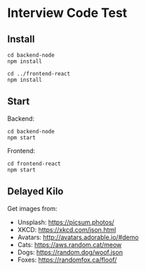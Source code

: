 Interview Code Test
===================

Install
-------

```
cd backend-node
npm install

cd ../frontend-react
npm install
```


Start
-----

Backend:  
```
cd backend-node
npm start

```

Frontend:  
```
cd frontend-react
npm start
```


Delayed Kilo
------------

Get images from:

- Unsplash: https://picsum.photos/
- XKCD: https://xkcd.com/json.html
- Avatars: http://avatars.adorable.io/#demo
- Cats: https://aws.random.cat/meow
- Dogs: https://random.dog/woof.json
- Foxes: https://randomfox.ca/floof/
